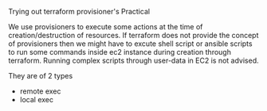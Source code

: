 Trying out terraform provisioner's Practical

We use provisioners to execute some actions at the time of creation/destruction of resources.
If terraform does not provide the concept of provisioners then we might have to excute shell script or ansible scripts to run some commands inside ec2 instance during creation through terraform.
Running complex scripts through user-data in EC2 is not advised.


They are of 2 types 
- remote exec
- local exec
